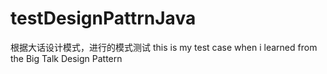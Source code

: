# testDesignPattrnJava
根据大话设计模式，进行的模式测试
this is my test case when i learned from the Big Talk Design Pattern 
